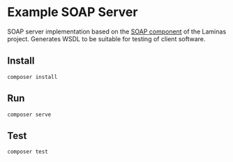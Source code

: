 # Example SOAP Server

SOAP server implementation based on the [SOAP component](https://github.com/laminas/laminas-soap) of the Laminas project. Generates WSDL to be suitable for testing of client software.

## Install

    composer install

## Run

    composer serve

## Test

    composer test
